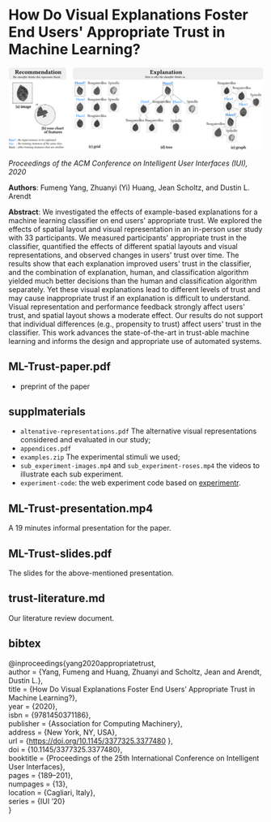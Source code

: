 # How Do Visual Explanations Foster End Users' Appropriate Trust in Machine Learning?

![](ML-Trust-teaser.png)

_Proceedings of the ACM Conference on Intelligent User Interfaces (IUI), 2020_

**Authors**: Fumeng Yang, Zhuanyi (Yi) Huang, Jean Scholtz, and Dustin L. Arendt

**Abstract**:  We investigated the effects of example-based explanations for a machine learning classifier on end users' appropriate trust. 
    We explored the effects of spatial layout and visual representation in an in-person user study with 33 participants. 
    We measured participants' appropriate trust in the classifier, quantified the effects of different spatial layouts and visual representations, and observed changes in users' trust over time. 
    The results show that each explanation improved users' trust in the classifier, and the combination of explanation, human, and classification algorithm yielded much better decisions than the human and classification algorithm separately. 
    Yet these visual explanations lead to different levels of trust and may cause inappropriate trust if an explanation is difficult to understand. 
    Visual representation and performance feedback strongly affect users' trust, and spatial layout shows a moderate effect. 
    Our results do not support that individual differences (e.g., propensity to trust) affect users' trust in the classifier. 
    This work advances the state-of-the-art in trust-able machine learning and informs the design and appropriate use of automated systems.</p>

## ML-Trust-paper.pdf
   - preprint of the paper
  
## supplmaterials
   - `altenative-representations.pdf` The alternative visual representations considered and evaluated in our study;
   - `appendices.pdf`
   - `examples.zip` The experimental stimuli we used;
   - `sub_experiment-images.mp4` and  `sub_experiment-roses.mp4` the videos to illustrate each sub experiment.
   - `experiment-code`: the web experiment code based on [experimentr](https://github.com/codementum/experimentr).

## ML-Trust-presentation.mp4 
A 19 minutes informal presentation for the paper.

## ML-Trust-slides.pdf
The slides for the above-mentioned presentation.

## trust-literature.md 
  Our literature review document.
    
## bibtex

@inproceedings{yang2020appropriatetrust,    
author = {Yang, Fumeng and Huang, Zhuanyi and Scholtz, Jean and Arendt, Dustin L.},   
title = {How Do Visual Explanations Foster End Users’ Appropriate Trust in Machine Learning?},   
year = {2020},    
isbn = {9781450371186},   
publisher = {Association for Computing Machinery},   
address = {New York, NY, USA},   
url = {https://doi.org/10.1145/3377325.3377480 },    
doi = {10.1145/3377325.3377480},      
booktitle = {Proceedings of the 25th International Conference on Intelligent User Interfaces},  
pages = {189–201},   
numpages = {13},   
location = {Cagliari, Italy},   
series = {IUI ’20}  
}
